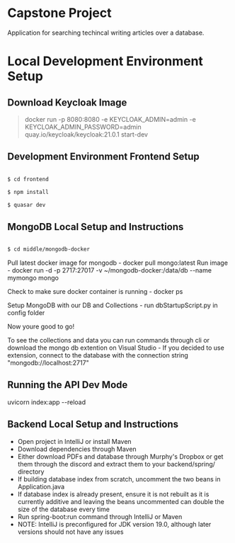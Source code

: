 # Capstone Project
 Application for searching techincal writing articles over a database. 


# Local Development Environment Setup

## Download Keycloak Image

>  docker run -p 8080:8080 -e KEYCLOAK_ADMIN=admin -e KEYCLOAK_ADMIN_PASSWORD=admin quay.io/keycloak/keycloak:21.0.1 start-dev

## Development Environment Frontend Setup

```bash

$ cd frontend

$ npm install

$ quasar dev

```

## MongoDB Local Setup and Instructions

```bash

$ cd middle/mongodb-docker

```

Pull latest docker image for mongodb
    - docker pull mongo:latest
Run image
    - docker run -d -p 2717:27017 -v ~/mongodb-docker:/data/db --name mymongo mongo

Check to make sure docker container is running
    - docker ps

Setup MongoDB with our DB and Collections 
    - run dbStartupScript.py in config folder

Now youre good to go! 

To see the collections and data you can run commands through cli or download the mongo db extention on Visual Studio
    - If you decided to use extension, connect to the database with the connection string "mongodb://localhost:2717"

## Running the API Dev Mode

uvicorn index:app --reload

## Backend Local Setup and Instructions
- Open project in IntelliJ or install Maven
- Download dependencies through Maven
- Either download PDFs and database through Murphy's Dropbox or get them through the discord and extract them to your backend/spring/ directory
- If building database index from scratch, uncomment the two beans in Application.java
- If database index is already present, ensure it is not rebuilt as it is currently additive and leaving the beans uncommented can double the size of the database every time
- Run spring-boot:run command through IntelliJ or Maven
- NOTE: IntelliJ is preconfigured for JDK version 19.0, although later versions should not have any issues
